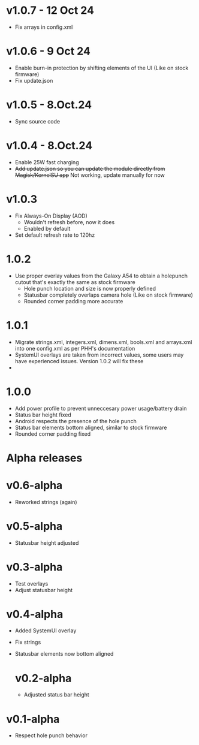 # v1.0.7 - 12 Oct 24
- Fix arrays in config.xml

# v1.0.6 - 9 Oct 24
- Enable burn-in protection by shifting elements of the UI (Like on stock firmware)
- Fix update.json

# v1.0.5 - 8.Oct.24
- Sync source code

# v1.0.4 - 8.Oct.24
- Enable 25W fast charging
- ~~Add update.json so you can update the module directly from Magisk/KernelSU app~~ Not working, update manually for now

# v1.0.3
- Fix Always-On Display (AOD)
  - Wouldn't refresh before, now it does
  - Enabled by default
- Set default refresh rate to 120hz

#  1.0.2
- Use proper overlay values from the Galaxy A54 to obtain a holepunch cutout that's exactly the same as stock firmware
  - Hole punch location and size is now properly defined
  - Statusbar completely overlaps camera hole (Like on stock firmware)
  - Rounded corner padding more accurate
 
# 1.0.1
- Migrate strings.xml, integers.xml, dimens.xml, bools.xml and arrays.xml into one config.xml as per PHH's documentation
- SystemUI overlays are taken from incorrect values, some users may have experienced issues. Version 1.0.2 will fix these
- 

# 1.0.0
- Add power profile to prevent unneccesary power usage/battery drain
- Status bar height fixed
- Android respects the presence of the hole punch
- Status bar elements bottom aligned, similar to stock firmware
- Rounded corner padding fixed

# Alpha releases
# v0.6-alpha
- Reworked strings (again)

# v0.5-alpha
- Statusbar height adjusted

# v0.3-alpha
- Test overlays
- Adjust statusbar height

# v0.4-alpha
- Added SystemUI overlay
- Fix strings
- Statusbar elements now bottom aligned

  # v0.2-alpha
  - Adjusted status bar height

# v0.1-alpha
- Respect hole punch behavior
